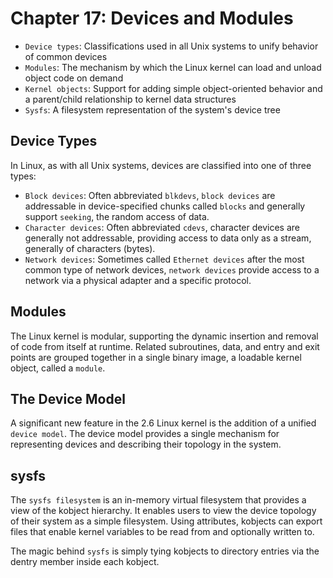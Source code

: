 # Chapter 17: Devices and Modules

- `Device types`: Classifications used in all Unix systems to unify behavior of common devices
- `Modules`: The mechanism by which the Linux kernel can load and unload object code on demand
- `Kernel objects`: Support for adding simple object-oriented behavior and a parent/child relationship to kernel data structures
- `Sysfs`: A filesystem representation of the system's device tree


## Device Types
In Linux, as with all Unix systems, devices are classified into one of three types:
- `Block devices`: Often abbreviated `blkdevs`, `block devices` are addressable in device-specified chunks called `blocks` and generally support `seeking`, the random access of data.
- `Character devices`: Often abbreviated `cdevs`, character devices are generally not addressable, providing access to data only as a stream, generally of characters (bytes).
- `Network devices`: Sometimes called `Ethernet devices` after the most common type of network devices, `network devices` provide access to a network via a physical adapter and a specific protocol.


## Modules
The Linux kernel is modular, supporting the dynamic insertion and removal of code from itself at runtime. Related subroutines, data, and entry and exit points are grouped together in a single binary image, a loadable kernel object, called a `module`.


## The Device Model
A significant new feature in the 2.6 Linux kernel is the addition of a unified `device model`. The device model provides a single mechanism for representing devices and describing their topology in the system.



## sysfs
The `sysfs filesystem` is an in-memory virtual filesystem that provides a view of the kobject hierarchy. It enables users to view the device topology of their system as a simple filesystem. Using attributes, kobjects can export files that enable kernel variables to be read from and optionally written to.

The magic behind `sysfs` is simply tying kobjects to directory entries via the dentry
member inside each kobject.
